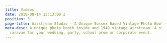 ```yaml
---
title: Videos
date: 2018-08-14 13:13:00 Z
position: 3
page-title: Airstream Studio - A Unique Sussex Based Vintage Photo Booth
meta-desc: A unique photo booth inside and 1949 vintage airstream. A stunning retro
  caravan for your wedding, party, school prom or corporate event.
---
```


